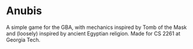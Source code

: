 # Anubis
 A simple game for the GBA, with mechanics inspired by Tomb of the Mask and (loosely) inspired by ancient Egyptian religion. Made for CS 2261 at Georgia Tech.
